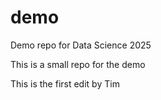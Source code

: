 # demo
Demo repo for Data Science 2025

This is a small repo for the demo

This is the first edit by Tim